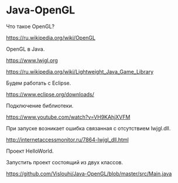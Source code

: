 # Java-OpenGL

Что такое OpenGL?

https://ru.wikipedia.org/wiki/OpenGL

OpenGL в Java.

https://www.lwjgl.org

https://ru.wikipedia.org/wiki/Lightweight_Java_Game_Library

Будем работать с Eclipse.

https://www.eclipse.org/downloads/

Подключение библиотеки.

https://www.youtube.com/watch?v=VH9KAhjXVFM

При запуске возникает ошибка связанная с отсутствием lwjgl.dll.

http://internetaccessmonitor.ru/7864-lwjgl_dll.html

Проект HelloWorld.

Запустить проект состоящий из двух классов.

https://github.com/Vislouhi/Java-OpenGL/blob/master/src/Main.java

